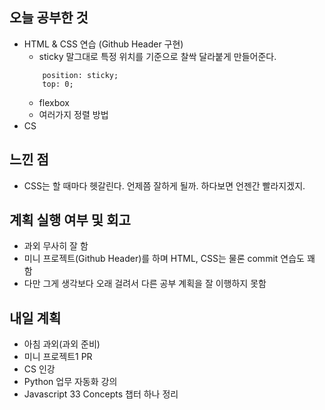 ## 오늘 공부한 것

- HTML & CSS 연습 (Github Header 구현)
  - sticky
    말그대로 특정 위치를 기준으로 찰싹 달라붙게 만들어준다.
  ```{.html}
      position: sticky;
      top: 0;
  ```
  - flexbox
  - 여러가지 정렬 방법
- CS

## 느낀 점

- CSS는 할 때마다 헷갈린다. 언제쯤 잘하게 될까. 하다보면 언젠간 빨라지겠지.

## 계획 실행 여부 및 회고

- 과외 무사히 잘 함
- 미니 프로젝트(Github Header)를 하며 HTML, CSS는 물론 commit 연습도 꽤 함
- 다만 그게 생각보다 오래 걸려서 다른 공부 계획을 잘 이행하지 못함

## 내일 계획

- 아침 과외(과외 준비)
- 미니 프로젝트1 PR
- CS 인강
- Python 업무 자동화 강의
- Javascript 33 Concepts 챕터 하나 정리
